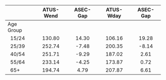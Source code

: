 
|                      |    ATUS-Wend |     ASEC-Gap |    ATUS-Wday |     ASEC-Gap |
| -------------------- | :----------: | :----------: | :----------: | :----------: |
| Age Group            |              |              |              |              |
| &nbsp;&nbsp;15/24    |       130.80 |        14.30 |       106.16 |        19.28 |
| &nbsp;&nbsp;25/39    |       252.74 |        -7.48 |       200.35 |        -8.14 |
| &nbsp;&nbsp;40/54    |       251.71 |        -9.29 |       187.02 |         2.61 |
| &nbsp;&nbsp;55/64    |       233.14 |        -4.25 |       173.87 |         0.72 |
| &nbsp;&nbsp;65+      |       194.74 |         4.79 |       207.87 |         6.61 |

